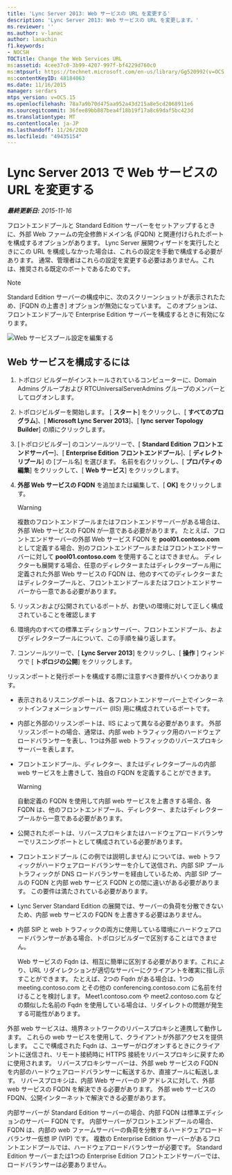 ```yaml
---
title: 'Lync Server 2013: Web サービスの URL を変更する'
description: 'Lync Server 2013: Web サービスの URL を変更します。'
ms.reviewer: ''
ms.author: v-lanac
author: lanachin
f1.keywords:
- NOCSH
TOCTitle: Change the Web Services URL
ms:assetid: 4cee37c0-3b99-4207-997f-bf4229d760c0
ms:mtpsurl: https://technet.microsoft.com/en-us/library/Gg520992(v=OCS.15)
ms:contentKeyID: 48184063
ms.date: 11/16/2015
manager: serdars
mtps_version: v=OCS.15
ms.openlocfilehash: 78a7a9b70d475aa952a43d215a8e5cd2068911e6
ms.sourcegitcommit: 36fee89bb887bea4f18b19f17a8c69daf5bc423d
ms.translationtype: MT
ms.contentlocale: ja-JP
ms.lasthandoff: 11/26/2020
ms.locfileid: "49435154"
---
```

# <a name="change-the-web-services-url-in-lync-server-2013"></a>Lync Server 2013 で Web サービスの URL を変更する

<div data-xmlns="http://www.w3.org/1999/xhtml">

<div class="topic" data-xmlns="http://www.w3.org/1999/xhtml" data-msxsl="urn:schemas-microsoft-com:xslt" data-cs="https://msdn.microsoft.com/">

<div data-asp="https://msdn2.microsoft.com/asp">



</div>

<div id="mainSection">

<div id="mainBody">

<span> </span>

_**最終更新日:** 2015-11-16_

フロントエンドプールと Standard Edition サーバーをセットアップするときに、外部 Web ファームの完全修飾ドメイン名 (FQDN) と関連付けられたポートを構成するオプションがあります。 Lync Server 展開ウィザードを実行したときにこの URL を構成しなかった場合は、これらの設定を手動で構成する必要があります。 通常、管理者はこれらの設定を変更する必要はありません。これは、推奨される既定のポートであるためです。

<div>


> [!NOTE]  
> Standard Edition サーバーの構成中に、次のスクリーンショットが表示されたため、[FQDN の上書き] オプションが無効になっています。 このオプションは、フロントエンドプールで Enterprise Edition サーバーを構成するときに有効になります。



</div>

![Web サービスプール設定を編集する](images/Gg520992.fbdf5cc9-479a-463f-bb1d-53575ecdfc9d(OCS.15).jpg "Web サービスプール設定を編集する")

<div>

## <a name="to-configure-web-services"></a>Web サービスを構成するには

1.  トポロジ ビルダーがインストールされているコンピューターに、Domain Admins グループおよび RTCUniversalServerAdmins グループのメンバーとしてログオンします。

2.  トポロジビルダーを開始します。 [ **スタート**] をクリックし、[ **すべてのプログラム**]、[ **Microsoft Lync Server 2013**]、[ **lync server Topology Builder**] の順にクリックします。

3.  [トポロジビルダー] のコンソールツリーで、[ **Standard Edition フロントエンドサーバー**]、[ **Enterprise Edition フロントエンドプール**]、[ **ディレクトリプール**] の [プール名] を選びます。 名前を右クリックし、[ **プロパティの編集**] をクリックして、[ **Web サービス**] をクリックします。

4.  **外部 Web サービスの FQDN** を追加または編集して、[ **OK]** をクリックします。
    
    <div>
    

    > [!WARNING]  
    > 複数のフロントエンドプールまたはフロントエンドサーバーがある場合は、外部 Web サービスの FQDN が一意である必要があります。 たとえば、フロントエンドサーバーの外部 Web サービス FQDN を <STRONG>pool01.contoso.com</STRONG>として定義する場合、別のフロントエンドプールまたはフロントエンドサーバーに対して <STRONG>pool01.contoso.com</STRONG> を使用することはできません。 ディレクターも展開する場合、任意のディレクターまたはディレクタープール用に定義された外部 Web サービスの FQDN は、他のすべてのディレクターまたはディレクタープールと、フロントエンドプールまたはフロントエンドサーバーから一意である必要があります。

    
    </div>

5.  リッスンおよび公開されているポートが、お使いの環境に対して正しく構成されていることを確認します

6.  環境内のすべての標準エディションサーバー、フロントエンドプール、およびディレクタープールについて、この手順を繰り返します。

7.  コンソールツリーで、[ **Lync Server 2013**] をクリックし、[ **操作** ] ウィンドウで [ **トポロジの公開**] をクリックします。

リッスンポートと発行ポートを構成する際に注意すべき要件がいくつかあります。

  - 表示されるリスニングポートは、各フロントエンドサーバー上でインターネットインフォメーションサーバー (IIS) 用に構成されているポートです。

  - 内部と外部のリッスンポートは、IIS によって異なる必要があります。 外部リッスンポートの場合、通常は、内部 web トラフィック用のハードウェアロードバランサーを表し、1つは外部 web トラフィックのリバースプロキシサーバーを表します。

  - フロントエンドプール、ディレクター、またはディレクタープールの内部 web サービスを上書きして、独自の FQDN を定義することができます。
    
    <div>
    

    > [!WARNING]  
    > 自動定義の FQDN を使用して内部 web サービスを上書きする場合、各 FQDN は、他のフロントエンドプール、ディレクター、またはディレクタープールから一意である必要があります。

    
    </div>

  - 公開されたポートは、リバースプロキシまたはハードウェアロードバランサーでリスニングポートとして構成されている必要があります。

  - フロントエンドプール (この例では説明しません) については、web トラフィックがハードウェアロードバランサーを介して送信され、内部 SIP プールトラフィックが DNS ロードバランサーを経由しているため、内部 SIP プールの FQDN と内部 web サービス FQDN との間に違いがある必要があります。 この要件は満たされている必要があります。

  - Lync Server Standard Edition の展開では、サーバーの負荷を分散できないため、内部 web サービスの FQDN を上書きする必要はありません。

  - 内部 SIP と web トラフィックの両方に使用している環境にハードウェアロードバランサーがある場合、トポロジビルダーで区別することはできません。
    
    Web サービスの Fqdn は、相互に簡単に区別する必要があります。これにより、URL リダイレクションが適切なサーバーにクライアントを確実に指し示すことができます。 たとえば、2つの Fqdn がある場合は、1つの meeting.contoso.com とその他の conferencing.contoso.com に名前を付けることを検討します。 Meet1.contoso.com や meet2.contoso.com などの類似した名前の Fqdn を使用している場合は、リダイレクトの問題が発生する可能性があります。

外部 web サービスは、境界ネットワークのリバースプロキシと連携して動作します。 これらの web サービスを使用して、クライアントが外部アクセスを提供します。 ここで構成された Fqdn は、ユーザーがログオンするときにクライアントに送信され、リモート接続時に HTTPS 接続をリバースプロキシに戻すために使用されます。 リバースプロキシサーバーは、外部 web サービスの FQDN を内部のハードウェアロードバランサーに転送するか、直接プールに転送します。 リバースプロキシは、内部 Web サーバーの IP アドレスに対して、外部 web サービスの FQDN を解決できる必要があります。 外部 web サービスの FDQN、公開インターネットで解決できる必要があります。

内部サーバーが Standard Edition サーバーの場合、内部 FQDN は標準エディションのサーバー FQDN です。 内部サーバーがフロントエンドプールの場合、FQDN は、内部の web ファームサーバーの負荷を分散するハードウェアロードバランサー仮想 IP (VIP) です。 複数の Enterprise Edition サーバーがあるフロントエンドプールでは、ハードウェアロードバランサーが必要です。 Standard Edition サーバーまたは1つの Enterprise Edition フロントエンドサーバーでは、ロードバランサーは必要ありません。

</div>

</div>

<span> </span>

</div>

</div>

</div>

